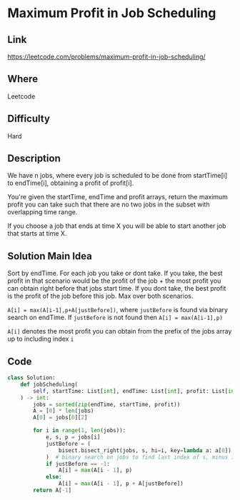 # Maximum Profit in Job Scheduling

## Link

https://leetcode.com/problems/maximum-profit-in-job-scheduling/

## Where

Leetcode

## Difficulty

Hard

## Description

We have n jobs, where every job is scheduled to be done from startTime[i] to endTime[i], obtaining a profit of profit[i].

You're given the startTime, endTime and profit arrays, return the maximum profit you can take such that there are no two jobs in the subset with overlapping time range.

If you choose a job that ends at time X you will be able to start another job that starts at time X.

## Solution Main Idea

Sort by endTime. For each job you take or dont take. If you take, the best profit in that scenario would be the profit of the job + the most profit you can obtain right before that jobs start time. If you dont take, the best profit is the profit of the job before this job. Max over both scenarios.

`A[i] = max(A[i-1],p+A[justBefore])`, where `justBefore` is found via binary search on endTime.
If `justBefore` is not found then `A[i] = max(A[i-1],p)`

`A[i]` denotes the most profit you can obtain from the prefix of the jobs array up to including index `i`


## Code

```python
class Solution:
    def jobScheduling(
        self, startTime: List[int], endTime: List[int], profit: List[int]
    ) -> int:
        jobs = sorted(zip(endTime, startTime, profit))
        A = [0] * len(jobs)
        A[0] = jobs[0][2]

        for i in range(1, len(jobs)):
            e, s, p = jobs[i]
            justBefore = (
                bisect.bisect_right(jobs, s, hi=i, key=lambda a: a[0]) - 1
            )  # binary search on jobs to find last index of s, minus 1 to get the last element before s
            if justBefore == -1:
                A[i] = max(A[i - 1], p)
            else:
                A[i] = max(A[i - 1], p + A[justBefore])
        return A[-1]

```

